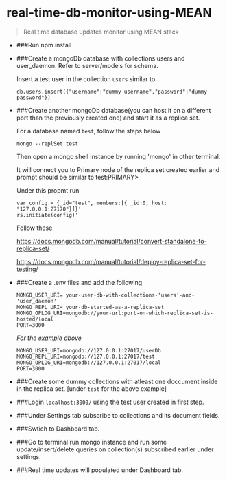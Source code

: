 # real-time-db-monitor-using-MEAN
> Real time database updates monitor using MEAN stack

- ###Run npm install

- ###Create a mongoDb database with collections users and user_daemon. Refer to server/models for schema.

  Insert a test user in the collection `users` similar to 
  
    `db.users.insert({"username":"dummy-username","password":"dummy-password"})`
    
- ###Create another mongoDb database(you can host it on a different port than the previously created one) and start it as a replica set.

  For a database named `test`, follow the steps below 

    `mongo --replSet test`
  
  Then open a mongo shell instance by running 'mongo' in other terminal.
  
  It will connect you to Primary node of the replica set created earlier and prompt should be similar to test:PRIMARY>
  
  Under this propmt run 
  
    ```
    var config = {_id="test", members:[{ _id:0, host: "127.0.0.1:27170"}]}'
    rs.initiate(config)'
    ```
    
  Follow these

  https://docs.mongodb.com/manual/tutorial/convert-standalone-to-replica-set/
    
  https://docs.mongodb.com/manual/tutorial/deploy-replica-set-for-testing/

- ###Create a .env files and add the following

  ```
  MONGO_USER_URI= your-user-db-with-collections-'users'-and-'user_daemon'
  MONGO_REPL_URI= your-db-started-as-a-replica-set
  MONGO_OPLOG_URI=mongodb://your-url:port-on-which-replica-set-is-hosted/local
  PORT=3000
  ```
  
  *For the example above*
  
  ```
  MONGO_USER_URI=mongodb://127.0.0.1:27017/userDb
  MONGO_REPL_URI=mongodb://127.0.0.1:27017/test
  MONGO_OPLOG_URI=mongodb://127.0.0.1:27017/local
  PORT=3000
  ```
  
- ###Create some dummy collections with atleast one doccument inside in the replica set. [under `test` for the above example]

- ###Login `localhost:3000/` using the test user created in first step. 

- ###Under Settings tab subscribe to collections and its document fields.

- ###Swtich to Dashboard tab.

- ###Go to terminal run mongo instance and run some update/insert/delete queries on collection(s) subscribed earlier under settings.

- ###Real time updates will populated under Dashboard tab.


